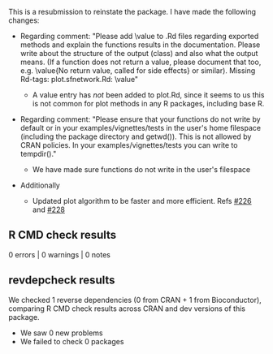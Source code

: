 This is a resubmission to reinstate the package. I have made the following changes:
- Regarding comment: "Please add \value to .Rd files regarding exported methods and explain the functions results in the documentation. Please write about the
structure of the output (class) and also what the output means. (If a function does not return a value, please document that too, e.g. \value{No return value, called for side effects} or similar). Missing Rd-tags: plot.sfnetwork.Rd: \value"
  - A value entry has *not* been added to plot.Rd, since it seems to us this is not common for plot methods in any R packages, including base R.
  
- Regarding comment: "Please ensure that your functions do not write by default or in your examples/vignettes/tests in the user's home filespace (including the package directory and getwd()). This is not allowed by CRAN policies. In your examples/vignettes/tests you can write to tempdir()."
  - We have made sure functions do not write in the user's filespace

- Additionally
  - Updated plot algorithm to be faster and more efficient. Refs [#226](https://github.com/luukvdmeer/sfnetworks/issues/226) and [#228](https://github.com/luukvdmeer/sfnetworks/pull/228)

## R CMD check results

0 errors | 0 warnings | 0 notes

## revdepcheck results

We checked 1 reverse dependencies (0 from CRAN + 1 from Bioconductor), comparing R CMD check results across CRAN and dev versions of this package.

 * We saw 0 new problems
 * We failed to check 0 packages
